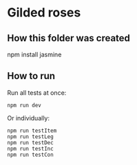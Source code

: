 # Gilded roses

## How this folder was created

npm install jasmine

## How to run

Run all tests at once:
```
npm run dev
```

Or individually:
```
npm run testItem
npm run testLeg
npm run testDec
npm run testInc
npm run testCon
```